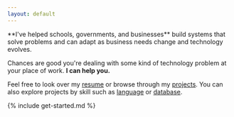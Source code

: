 ```yaml
---
layout: default
---
```


<article markdown="1">
**I've helped schools, governments, and businesses** build systems that solve problems and can adapt as business needs change and technology evolves.

Chances are good you're dealing with some kind of technology problem at your place of work. **I can help you.**

Feel free to look over my [resume](/resume) or browse through my [projects](/projects). You can also explore projects by skill such as [language](/languages) or [database](/db).
</article>

<section markdown="1">
{% include get-started.md %}
</section>

<script>
element = document.getElementById("home-menu");
element.className += " active";
</script>
